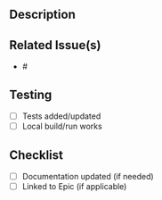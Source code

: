 ## Description
<!-- What does this PR change or add? -->

## Related Issue(s)
<!-- Link the issue(s) this PR addresses -->
* #<issue-number>

## Testing
<!-- Steps to verify this PR works as intended -->

- [ ] Tests added/updated
- [ ] Local build/run works

## Checklist
- [ ] Documentation updated (if needed)
- [ ] Linked to Epic (if applicable)